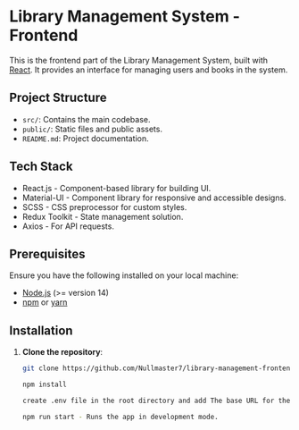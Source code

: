 # Library Management System - Frontend

This is the frontend part of the Library Management System, built with [React](https://reactjs.org/). 
It provides an interface for managing users and books in the system.

## Project Structure

- `src/`: Contains the main codebase.
- `public/`: Static files and public assets.
- `README.md`: Project documentation.

## Tech Stack
- React.js - Component-based library for building UI.
- Material-UI - Component library for responsive and accessible designs.
- SCSS - CSS preprocessor for custom styles.
- Redux Toolkit - State management solution.
- Axios - For API requests.

## Prerequisites

Ensure you have the following installed on your local machine:

- [Node.js](https://nodejs.org/) (>= version 14)
- [npm](https://www.npmjs.com/) or [yarn](https://yarnpkg.com/)

## Installation

1. **Clone the repository**:

   ```bash
   git clone https://github.com/Nullmaster7/library-management-frontend.git
   
   npm install

   create .env file in the root directory and add The base URL for the backend API : REACT_APP_API_URL=http://localhost:3001

   npm run start - Runs the app in development mode.
